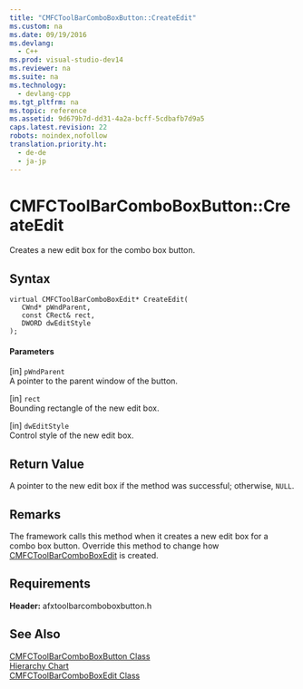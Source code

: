 ```yaml
---
title: "CMFCToolBarComboBoxButton::CreateEdit"
ms.custom: na
ms.date: 09/19/2016
ms.devlang: 
  - C++
ms.prod: visual-studio-dev14
ms.reviewer: na
ms.suite: na
ms.technology: 
  - devlang-cpp
ms.tgt_pltfrm: na
ms.topic: reference
ms.assetid: 9d679b7d-dd31-4a2a-bcff-5cdbafb7d9a5
caps.latest.revision: 22
robots: noindex,nofollow
translation.priority.ht: 
  - de-de
  - ja-jp
---
```

# CMFCToolBarComboBoxButton::CreateEdit
Creates a new edit box for the combo box button.  
  
## Syntax  
  
```  
virtual CMFCToolBarComboBoxEdit* CreateEdit(  
   CWnd* pWndParent,  
   const CRect& rect,  
   DWORD dwEditStyle   
);  
```  
  
#### Parameters  
 [in] `pWndParent`  
 A pointer to the parent window of the button.  
  
 [in] `rect`  
 Bounding rectangle of the new edit box.  
  
 [in] `dwEditStyle`  
 Control style of the new edit box.  
  
## Return Value  
 A pointer to the new edit box if the method was successful; otherwise, `NULL`.  
  
## Remarks  
 The framework calls this method when it creates a new edit box for a combo box button. Override this method to change how [CMFCToolBarComboBoxEdit](../vs140/CMFCToolBarComboBoxEdit-Class.md) is created.  
  
## Requirements  
 **Header:** afxtoolbarcomboboxbutton.h  
  
## See Also  
 [CMFCToolBarComboBoxButton Class](../vs140/CMFCToolBarComboBoxButton-Class.md)   
 [Hierarchy Chart](../vs140/Hierarchy-Chart.md)   
 [CMFCToolBarComboBoxEdit Class](../vs140/CMFCToolBarComboBoxEdit-Class.md)